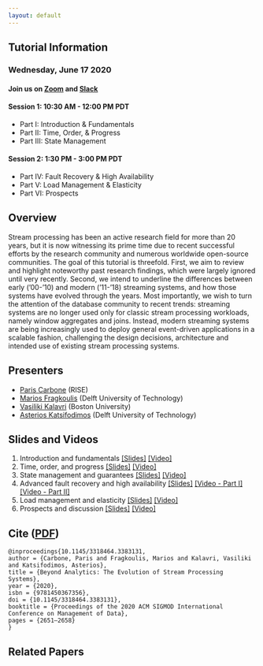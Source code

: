 ```yaml
---
layout: default
---
```


## Tutorial Information
### Wednesday, June 17 2020
#### Join us on [Zoom](https://acm-org.zoom.us/j/93450885761?pwd=OGZmekwyRFR2Q3ZTd3VwL3hsc0JlUT09) and [Slack](https://join.slack.com/t/sigmodpods/shared_invite/zt-em1btw2v-tTI9OXRtzi4apsMaCoqjTA)

#### Session 1: 10:30 AM - 12:00 PM PDT
- Part I: Introduction & Fundamentals
- Part II: Time, Order, & Progress
- Part III: State Management

#### Session 2: 1:30 PM - 3:00 PM PDT
- Part IV: Fault Recovery & High Availability
- Part V: Load Management & Elasticity
- Part VI: Prospects

## Overview
Stream processing has been an active research field for more than 20 years, but it is now witnessing its prime time due to recent successful efforts by the research community and numerous worldwide open-source communities. The goal of this tutorial is threefold. First, we aim to review and highlight noteworthy past research findings, which were largely ignored until very recently. Second, we intend to underline the differences between early (’00-’10) and modern (’11-’18) streaming systems, and how those systems have evolved through the years. Most importantly, we wish to turn the attention of the database community to recent trends: streaming systems are no longer used only for classic stream processing workloads, namely window aggregates and joins. Instead, modern streaming systems are being increasingly used to deploy general event-driven applications in a scalable fashion, challenging the design decisions, architecture and intended use of existing stream processing systems.

## Presenters

- [Paris Carbone](https://www.ri.se/en/paris-carbone) (RISE)
- [Marios Fragkoulis](http://mariosfragkoulis.gr/) (Delft University of Technology)
- [Vasiliki Kalavri](https://cs-people.bu.edu/vkalavri/) (Boston University)
- [Asterios Katsifodimos](http://asterios.katsifodimos.com/) (Delft University of Technology)

## Slides and Videos

1. Introduction and fundamentals [[Slides]](https://github.com/streaming-research/Tutorial-SIGMOD-2020/blob/master/slides/part1-introduction.pdf) [[Video]](https://youtu.be/6qmwLKzXdgM)
2. Time, order, and progress [[Slides]](https://github.com/streaming-research/Tutorial-SIGMOD-2020/blob/master/slides/part2-time.pdf) [[Video]](https://youtu.be/sWcMx52eP58)
3. State management and guarantees [[Slides]](https://github.com/streaming-research/Tutorial-SIGMOD-2020/blob/master/slides/part3-state-management.pdf) [[Video]](https://youtu.be/Zgy5a5tBOco)
4. Advanced fault recovery and high availability [[Slides]](https://github.com/streaming-research/Tutorial-SIGMOD-2020/blob/master/slides/part4-Fault-HA.pdf) [[Video - Part I]](https://youtu.be/p3zXV2w_MgM) [[Video - Part II]](https://youtu.be/28CRUcFAGPs)
5. Load management and elasticity [[Slides]](https://github.com/streaming-research/Tutorial-SIGMOD-2020/blob/master/slides/part5-load-management.pdf) [[Video]](https://youtu.be/Pxe0M-mprOM)
6. Prospects and discussion [[Slides]](https://github.com/streaming-research/Tutorial-SIGMOD-2020/blob/master/slides/part6-prospects.pdf) [[Video]](https://youtu.be/DW9kU7gCL8A)

## Cite ([PDF](https://dl.acm.org/doi/abs/10.1145/3318464.3383131))

```
@inproceedings{10.1145/3318464.3383131,
author = {Carbone, Paris and Fragkoulis, Marios and Kalavri, Vasiliki and Katsifodimos, Asterios},
title = {Beyond Analytics: The Evolution of Stream Processing Systems},
year = {2020},
isbn = {9781450367356},
doi = {10.1145/3318464.3383131},
booktitle = {Proceedings of the 2020 ACM SIGMOD International Conference on Management of Data},
pages = {2651–2658}
}
```

## Related Papers
